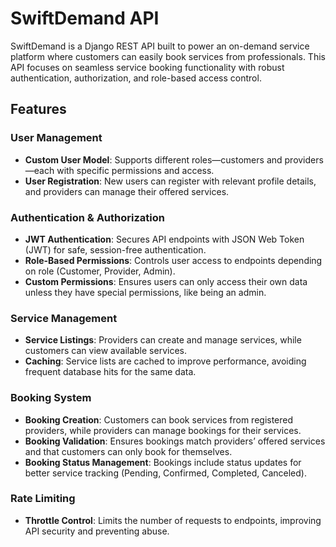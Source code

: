 # SwiftDemand API

SwiftDemand is a Django REST API built to power an on-demand service platform where customers can easily book services from professionals. This API focuses on seamless service booking functionality with robust authentication, authorization, and role-based access control.

## Features

### User Management
- **Custom User Model**: Supports different roles—customers and providers—each with specific permissions and access.
- **User Registration**: New users can register with relevant profile details, and providers can manage their offered services.

### Authentication & Authorization
- **JWT Authentication**: Secures API endpoints with JSON Web Token (JWT) for safe, session-free authentication.
- **Role-Based Permissions**: Controls user access to endpoints depending on role (Customer, Provider, Admin).
- **Custom Permissions**: Ensures users can only access their own data unless they have special permissions, like being an admin.

### Service Management
- **Service Listings**: Providers can create and manage services, while customers can view available services.
- **Caching**: Service lists are cached to improve performance, avoiding frequent database hits for the same data.

### Booking System
- **Booking Creation**: Customers can book services from registered providers, while providers can manage bookings for their services.
- **Booking Validation**: Ensures bookings match providers’ offered services and that customers can only book for themselves.
- **Booking Status Management**: Bookings include status updates for better service tracking (Pending, Confirmed, Completed, Canceled).

### Rate Limiting
- **Throttle Control**: Limits the number of requests to endpoints, improving API security and preventing abuse.
